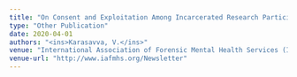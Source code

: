 ```yaml
---
title: "On Consent and Exploitation Among Incarcerated Research Participants"
type: "Other Publication"
date: 2020-04-01
authors: "<ins>Karasavva, V.</ins>"
venue: "International Association of Forensic Mental Health Services (IAFMHS) Newsletter"
venue-url: "http://www.iafmhs.org/Newsletter"
---
```

